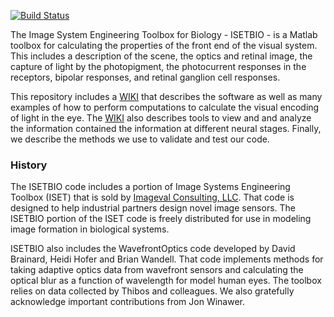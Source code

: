 [![Build Status](http://50.112.42.141/buildStatus/icon?job=isetbioJM)](http://50.112.42.141/job/isetbioJM/)

The Image System Engineering Toolbox for Biology - ISETBIO - is a Matlab toolbox for calculating the properties of the front end of the visual system.  This includes a description of the scene, the optics and retinal image, the capture of light by the photopigment, the photocurrent responses in the receptors, bipolar responses, and retinal ganglion cell responses.

This repository includes a [WIKI](https://github.com/isetbio/isetbio/wiki) that describes the software as well as many examples of how to perform computations to calculate the visual encoding of light in the eye.  The [WIKI](https://github.com/isetbio/isetbio/wiki) also describes tools to view and and analyze the information contained the information at different neural stages.  Finally, we describe the methods we use to validate and test our code. 

### History

The ISETBIO code includes a portion of Image Systems Engineering Toolbox (ISET) that is sold by [Imageval Consulting, LLC](http://www.imageval.com).  That code is designed to help industrial partners design novel image sensors. The ISETBIO portion of the ISET code is freely distributed for use in modeling image formation in biological systems. 

ISETBIO also includes the WavefrontOptics code developed by David Brainard, Heidi Hofer and Brian Wandell.  That code implements methods for taking adaptive optics data from wavefront sensors and calculating the optical blur as a function of wavelength for model human eyes.  The toolbox relies on data collected by Thibos and colleagues. We also gratefully acknowledge important contributions from Jon Winawer. 


